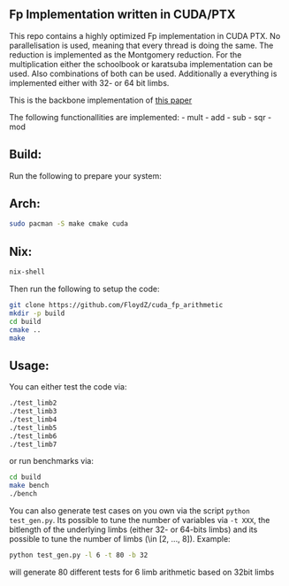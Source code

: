 Fp Implementation written in CUDA/PTX
-----
This repo contains a highly optimized Fp implementation in CUDA PTX. No 
parallelisation is used, meaning that every thread is doing the same. The 
reduction is implemented as the Montgomery reduction. For the multiplication 
either the schoolbook or karatsuba implementation can be used. Also combinations
of both can be used. Additionally a everything is implemented either with 32- 
or 64 bit limbs.

This is the backbone implementation of [this paper](https://eprint.iacr.org/2022/1464)

The following functionallities are implemented:
	- mult
	- add
	- sub
	- sqr
	- mod

Build:
----

Run the following to prepare your system:
## Arch:
```bash
sudo pacman -S make cmake cuda
````

## Nix:
```bash
nix-shell
```

Then run the following to setup the code:
```bash
git clone https://github.com/FloydZ/cuda_fp_arithmetic
mkdir -p build
cd build
cmake ..
make
```

Usage:
---

You can either test the code via:
```bash
./test_limb2
./test_limb3
./test_limb4
./test_limb5
./test_limb6
./test_limb7
```

or run benchmarks via:
```bash
cd build
make bench
./bench
```

You can also generate test cases on you own via the script `python test_gen.py`.
Its possible to tune the number of variables via `-t XXX`, the bitlength of the
underlying limbs (either 32- or 64-bits limbs) and its possible to tune the
number of limbs (\in [2, ..., 8]).
Example:
```bash
python test_gen.py -l 6 -t 80 -b 32
```
will generate 80 different tests for 6 limb arithmetic based on 32bit limbs
